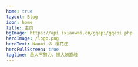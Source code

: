 ```yaml
---
home: true
layout: Blog
icon: home
title: 主页
bgImage: https://api.ixiaowai.cn/gqapi/gqapi.php
heroImage: /logo.png
heroText: Naomi の 樱花庄
heroFullScreen: true
tagline: 愚人不努力，懒人盼巅峰
---
```

